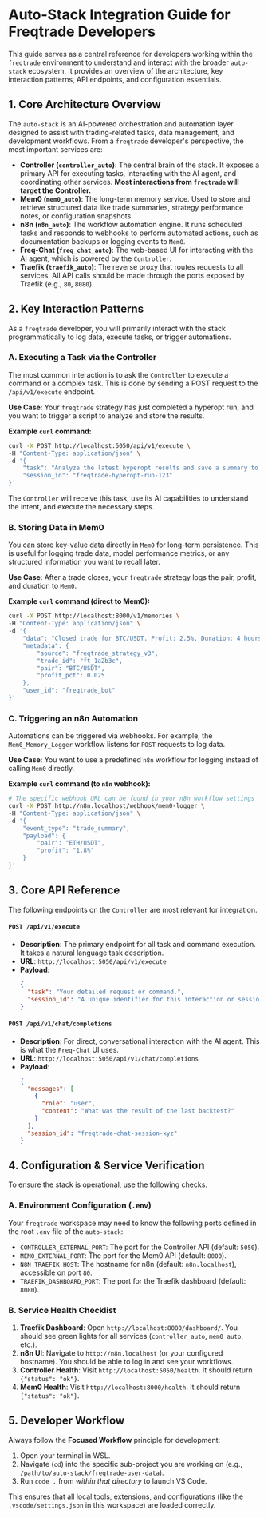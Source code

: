 # Auto-Stack Integration Guide for Freqtrade Developers

This guide serves as a central reference for developers working within the `freqtrade` environment to understand and interact with the broader `auto-stack` ecosystem. It provides an overview of the architecture, key interaction patterns, API endpoints, and configuration essentials.

## 1. Core Architecture Overview

The `auto-stack` is an AI-powered orchestration and automation layer designed to assist with trading-related tasks, data management, and development workflows. From a `freqtrade` developer's perspective, the most important services are:

-   **Controller (`controller_auto`)**: The central brain of the stack. It exposes a primary API for executing tasks, interacting with the AI agent, and coordinating other services. **Most interactions from `freqtrade` will target the Controller.**
-   **Mem0 (`mem0_auto`)**: The long-term memory service. Used to store and retrieve structured data like trade summaries, strategy performance notes, or configuration snapshots.
-   **n8n (`n8n_auto`)**: The workflow automation engine. It runs scheduled tasks and responds to webhooks to perform automated actions, such as documentation backups or logging events to `Mem0`.
-   **Freq-Chat (`freq_chat_auto`)**: The web-based UI for interacting with the AI agent, which is powered by the `Controller`.
-   **Traefik (`traefik_auto`)**: The reverse proxy that routes requests to all services. All API calls should be made through the ports exposed by Traefik (e.g., `80`, `8080`).

## 2. Key Interaction Patterns

As a `freqtrade` developer, you will primarily interact with the stack programmatically to log data, execute tasks, or trigger automations.

### A. Executing a Task via the Controller

The most common interaction is to ask the `Controller` to execute a command or a complex task. This is done by sending a POST request to the `/api/v1/execute` endpoint.

**Use Case**: Your `freqtrade` strategy has just completed a hyperopt run, and you want to trigger a script to analyze and store the results.

**Example `curl` command:**

```bash
curl -X POST http://localhost:5050/api/v1/execute \
-H "Content-Type: application/json" \
-d '{
    "task": "Analyze the latest hyperopt results and save a summary to Mem0",
    "session_id": "freqtrade-hyperopt-run-123"
}'
```

The `Controller` will receive this task, use its AI capabilities to understand the intent, and execute the necessary steps.

### B. Storing Data in Mem0

You can store key-value data directly in `Mem0` for long-term persistence. This is useful for logging trade data, model performance metrics, or any structured information you want to recall later.

**Use Case**: After a trade closes, your `freqtrade` strategy logs the pair, profit, and duration to `Mem0`.

**Example `curl` command (direct to Mem0):**

```bash
curl -X POST http://localhost:8000/v1/memories \
-H "Content-Type: application/json" \
-d '{
    "data": "Closed trade for BTC/USDT. Profit: 2.5%, Duration: 4 hours.",
    "metadata": {
        "source": "freqtrade_strategy_v3",
        "trade_id": "ft_1a2b3c",
        "pair": "BTC/USDT",
        "profit_pct": 0.025
    },
    "user_id": "freqtrade_bot"
}'
```

### C. Triggering an n8n Automation

Automations can be triggered via webhooks. For example, the `Mem0_Memory_Logger` workflow listens for `POST` requests to log data.

**Use Case**: You want to use a predefined `n8n` workflow for logging instead of calling `Mem0` directly.

**Example `curl` command (to `n8n` webhook):**

```bash
# The specific webhook URL can be found in your n8n workflow settings
curl -X POST http://n8n.localhost/webhook/mem0-logger \
-H "Content-Type: application/json" \
-d '{
    "event_type": "trade_summary",
    "payload": {
        "pair": "ETH/USDT",
        "profit": "1.8%"
    }
}'
```

## 3. Core API Reference

The following endpoints on the `Controller` are most relevant for integration.

#### `POST /api/v1/execute`

-   **Description**: The primary endpoint for all task and command execution. It takes a natural language task description.
-   **URL**: `http://localhost:5050/api/v1/execute`
-   **Payload**:
    ```json
    {
      "task": "Your detailed request or command.",
      "session_id": "A unique identifier for this interaction or session."
    }
    ```

#### `POST /api/v1/chat/completions`

-   **Description**: For direct, conversational interaction with the AI agent. This is what the `Freq-Chat` UI uses.
-   **URL**: `http://localhost:5050/api/v1/chat/completions`
-   **Payload**:
    ```json
    {
      "messages": [
        {
          "role": "user",
          "content": "What was the result of the last backtest?"
        }
      ],
      "session_id": "freqtrade-chat-session-xyz"
    }
    ```

## 4. Configuration & Service Verification

To ensure the stack is operational, use the following checks.

### A. Environment Configuration (`.env`)

Your `freqtrade` workspace may need to know the following ports defined in the root `.env` file of the `auto-stack`:

-   `CONTROLLER_EXTERNAL_PORT`: The port for the Controller API (default: `5050`).
-   `MEM0_EXTERNAL_PORT`: The port for the Mem0 API (default: `8000`).
-   `N8N_TRAEFIK_HOST`: The hostname for n8n (default: `n8n.localhost`), accessible on port `80`.
-   `TRAEFIK_DASHBOARD_PORT`: The port for the Traefik dashboard (default: `8080`).

### B. Service Health Checklist

1.  **Traefik Dashboard**: Open `http://localhost:8080/dashboard/`. You should see green lights for all services (`controller_auto`, `mem0_auto`, etc.).
2.  **n8n UI**: Navigate to `http://n8n.localhost` (or your configured hostname). You should be able to log in and see your workflows.
3.  **Controller Health**: Visit `http://localhost:5050/health`. It should return `{"status": "ok"}`.
4.  **Mem0 Health**: Visit `http://localhost:8000/health`. It should return `{"status": "ok"}`.

## 5. Developer Workflow

Always follow the **Focused Workflow** principle for development:

1.  Open your terminal in WSL.
2.  Navigate (`cd`) into the specific sub-project you are working on (e.g., `/path/to/auto-stack/freqtrade-user-data`).
3.  Run `code .` from *within that directory* to launch VS Code.

This ensures that all local tools, extensions, and configurations (like the `.vscode/settings.json` in this workspace) are loaded correctly. 